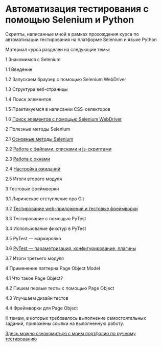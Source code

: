 # Автоматизация тестирования с помощью Selenium и Python
Скрипты, написанные мной в рамках прохождения курса по автоматизации тестирования на платформе Selenium и языке Python

Материал курса разделен на следующие темы:

1  Знакомимся с Selenium
  
1.1  Введение
  
1.2  Запускаем браузер с помощью Selenium WebDriver
  
1.3  Структура веб-страницы
  
1.4  Поиск элементов
  
1.5  Практикуемся в написании CSS-селекторов
  
1.6  <a href='https://github.com/DiRastikhina/selenium_auto_test_course/tree/main/1_session'> Поиск элементов с помощью Selenium WebDriver</a>
  
2  Полезные методы Selenium
  
2.1  <a href="https://github.com/DiRastikhina/selenium_auto_test_course/tree/main/2_session/2_1_lesson">Основные методы Selenium</a>
  
2.2  <a href="https://github.com/DiRastikhina/selenium_auto_test_course/tree/main/2_session/2_2_lesson">Работа с файлами, списками и js-скриптами</a>
  
2.3  <a href="https://github.com/DiRastikhina/selenium_auto_test_course/tree/main/2_session/2_3_lesson">Работа с окнами</a>
  
2.4  <a href="https://github.com/DiRastikhina/selenium_auto_test_course/tree/main/2_session/2_4_lesson">Настройка ожиданий</a>
  
2.5  Итоги второго модуля
  
3  Тестовые фреймворки
  
3.1  Лирическое отступление про Git
  
3.2  <a href="https://github.com/DiRastikhina/selenium_auto_test_course/tree/main/3_session/3_2_lesson">Тестирование web-приложений и тестовые фреймворки</a>
  
3.3  Тестирование с помощью PyTest
  
3.4  Использование фикстур в PyTest
  
3.5  PyTest — маркировка
  
3.6  <a href="https://github.com/DiRastikhina/selenium_auto_test_course/tree/main/3_session/3_6_lesson">PyTest — параметризация, конфигурирование, плагины</a>
  
3.7  Итоги третьего модуля
  
4  Применение паттерна Page Object Model
  
4.1  Что такое Page Object?
  
4.2  Пишем первые тесты с помощью Page Object
  
4.3  Улучшаем дизайн тестов
  
4.4  Фреймворки для Page Object
  
К темам, в которых требовалось выполнение самостоятельных заданий, приложены ссылки на выполненную работу.

<a href="https://github.com/DiRastikhina/DianaRastikhinaPortfolioQA"> Здесь можно ознакомиться с моим портфолио по ручному тестированию</a>
